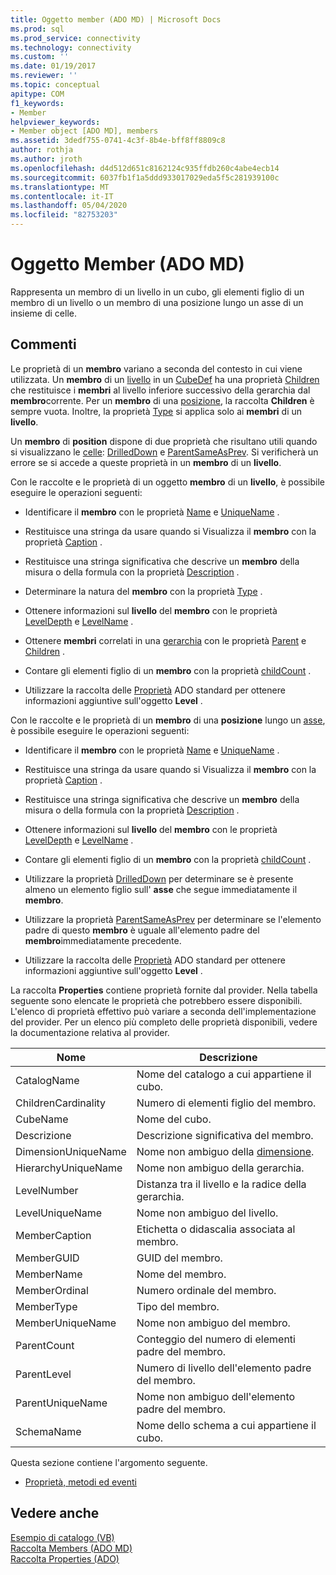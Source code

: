 ```yaml
---
title: Oggetto member (ADO MD) | Microsoft Docs
ms.prod: sql
ms.prod_service: connectivity
ms.technology: connectivity
ms.custom: ''
ms.date: 01/19/2017
ms.reviewer: ''
ms.topic: conceptual
apitype: COM
f1_keywords:
- Member
helpviewer_keywords:
- Member object [ADO MD], members
ms.assetid: 3dedf755-0741-4c3f-8b4e-bff8ff8809c8
author: rothja
ms.author: jroth
ms.openlocfilehash: d4d512d651c8162124c935ffdb260c4abe4ecb14
ms.sourcegitcommit: 6037fb1f1a5ddd933017029eda5f5c281939100c
ms.translationtype: MT
ms.contentlocale: it-IT
ms.lasthandoff: 05/04/2020
ms.locfileid: "82753203"
---
```

# <a name="member-object-ado-md"></a>Oggetto Member (ADO MD)
Rappresenta un membro di un livello in un cubo, gli elementi figlio di un membro di un livello o un membro di una posizione lungo un asse di un insieme di celle.  
  
## <a name="remarks"></a>Commenti  
 Le proprietà di un **membro** variano a seconda del contesto in cui viene utilizzata. Un **membro** di un [livello](../../../ado/reference/ado-md-api/level-object-ado-md.md) in un [CubeDef](../../../ado/reference/ado-md-api/cubedef-object-ado-md.md) ha una proprietà [Children](../../../ado/reference/ado-md-api/children-property-ado-md.md) che restituisce i **membri** al livello inferiore successivo della gerarchia dal **membro**corrente. Per un **membro** di una [posizione](../../../ado/reference/ado-md-api/position-object-ado-md.md), la raccolta **Children** è sempre vuota. Inoltre, la proprietà [Type](../../../ado/reference/ado-md-api/type-property-ado-md.md) si applica solo ai **membri** di un **livello**.  
  
 Un **membro** di **position** dispone di due proprietà che risultano utili quando si visualizzano le [celle](../../../ado/reference/ado-md-api/cellset-object-ado-md.md): [DrilledDown](../../../ado/reference/ado-md-api/drilleddown-property-ado-md.md) e [ParentSameAsPrev](../../../ado/reference/ado-md-api/parentsameasprev-property-ado-md.md). Si verificherà un errore se si accede a queste proprietà in un **membro** di un **livello**.  
  
 Con le raccolte e le proprietà di un oggetto **membro** di un **livello**, è possibile eseguire le operazioni seguenti:  
  
-   Identificare il **membro** con le proprietà [Name](../../../ado/reference/ado-md-api/name-property-ado-md.md) e [UniqueName](../../../ado/reference/ado-md-api/uniquename-property-ado-md.md) .  
  
-   Restituisce una stringa da usare quando si Visualizza il **membro** con la proprietà [Caption](../../../ado/reference/ado-md-api/caption-property-ado-md.md) .  
  
-   Restituisce una stringa significativa che descrive un **membro** della misura o della formula con la proprietà [Description](../../../ado/reference/ado-md-api/description-property-ado-md.md) .  
  
-   Determinare la natura del **membro** con la proprietà [Type](../../../ado/reference/ado-md-api/type-property-ado-md.md) .  
  
-   Ottenere informazioni sul **livello** del **membro** con le proprietà [LevelDepth](../../../ado/reference/ado-md-api/leveldepth-property-ado-md.md) e [LevelName](../../../ado/reference/ado-md-api/levelname-property-ado-md.md) .  
  
-   Ottenere **membri** correlati in una [gerarchia](../../../ado/reference/ado-md-api/hierarchy-object-ado-md.md) con le proprietà [Parent](../../../ado/reference/ado-md-api/parent-property-ado-md.md) e [Children](../../../ado/reference/ado-md-api/children-property-ado-md.md) .  
  
-   Contare gli elementi figlio di un **membro** con la proprietà [childCount](../../../ado/reference/ado-md-api/childcount-property-ado-md.md) .  
  
-   Utilizzare la raccolta delle [Proprietà](../../../ado/reference/ado-api/properties-collection-ado.md) ADO standard per ottenere informazioni aggiuntive sull'oggetto **Level** .  
  
 Con le raccolte e le proprietà di un **membro** di una **posizione** lungo un [asse](../../../ado/reference/ado-md-api/axis-object-ado-md.md), è possibile eseguire le operazioni seguenti:  
  
-   Identificare il **membro** con le proprietà [Name](../../../ado/reference/ado-md-api/name-property-ado-md.md) e [UniqueName](../../../ado/reference/ado-md-api/uniquename-property-ado-md.md) .  
  
-   Restituisce una stringa da usare quando si Visualizza il **membro** con la proprietà [Caption](../../../ado/reference/ado-md-api/caption-property-ado-md.md) .  
  
-   Restituisce una stringa significativa che descrive un **membro** della misura o della formula con la proprietà [Description](../../../ado/reference/ado-md-api/description-property-ado-md.md) .  
  
-   Ottenere informazioni sul **livello** del **membro** con le proprietà [LevelDepth](../../../ado/reference/ado-md-api/leveldepth-property-ado-md.md) e [LevelName](../../../ado/reference/ado-md-api/levelname-property-ado-md.md) .  
  
-   Contare gli elementi figlio di un **membro** con la proprietà [childCount](../../../ado/reference/ado-md-api/childcount-property-ado-md.md) .  
  
-   Utilizzare la proprietà [DrilledDown](../../../ado/reference/ado-md-api/drilleddown-property-ado-md.md) per determinare se è presente almeno un elemento figlio sull' **asse** che segue immediatamente il **membro**.  
  
-   Utilizzare la proprietà [ParentSameAsPrev](../../../ado/reference/ado-md-api/parentsameasprev-property-ado-md.md) per determinare se l'elemento padre di questo **membro** è uguale all'elemento padre del **membro**immediatamente precedente.  
  
-   Utilizzare la raccolta delle [Proprietà](../../../ado/reference/ado-api/properties-collection-ado.md) ADO standard per ottenere informazioni aggiuntive sull'oggetto **Level** .  
  
 La raccolta **Properties** contiene proprietà fornite dal provider. Nella tabella seguente sono elencate le proprietà che potrebbero essere disponibili. L'elenco di proprietà effettivo può variare a seconda dell'implementazione del provider. Per un elenco più completo delle proprietà disponibili, vedere la documentazione relativa al provider.  
  
|Nome|Descrizione|  
|----------|-----------------|  
|CatalogName|Nome del catalogo a cui appartiene il cubo.|  
|ChildrenCardinality|Numero di elementi figlio del membro.|  
|CubeName|Nome del cubo.|  
|Descrizione|Descrizione significativa del membro.|  
|DimensionUniqueName|Nome non ambiguo della [dimensione](../../../ado/reference/ado-md-api/dimension-object-ado-md.md).|  
|HierarchyUniqueName|Nome non ambiguo della gerarchia.|  
|LevelNumber|Distanza tra il livello e la radice della gerarchia.|  
|LevelUniqueName|Nome non ambiguo del livello.|  
|MemberCaption|Etichetta o didascalia associata al membro.|  
|MemberGUID|GUID del membro.|  
|MemberName|Nome del membro.|  
|MemberOrdinal|Numero ordinale del membro.|  
|MemberType|Tipo del membro.|  
|MemberUniqueName|Nome non ambiguo del membro.|  
|ParentCount|Conteggio del numero di elementi padre del membro.|  
|ParentLevel|Numero di livello dell'elemento padre del membro.|  
|ParentUniqueName|Nome non ambiguo dell'elemento padre del membro.|  
|SchemaName|Nome dello schema a cui appartiene il cubo.|  
  
 Questa sezione contiene l'argomento seguente.  
  
-   [Proprietà, metodi ed eventi](../../../ado/reference/ado-md-api/member-object-properties-methods-and-events.md)  
  
## <a name="see-also"></a>Vedere anche  
 [Esempio di catalogo (VB)](../../../ado/reference/ado-md-api/catalog-example-vb.md)   
 [Raccolta Members (ADO MD)](../../../ado/reference/ado-md-api/members-collection-ado-md.md)   
 [Raccolta Properties (ADO)](../../../ado/reference/ado-api/properties-collection-ado.md)

